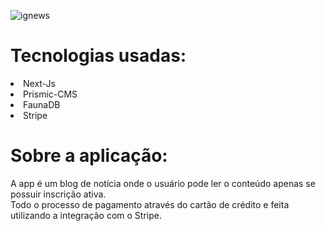 ![ignews](https://user-images.githubusercontent.com/55575751/146494005-f31a74e0-1ce1-4efb-be96-37a3fdf01dc1.gif)

<h1> Tecnologias usadas: </h1>

<li> Next-Js </li>
<li> Prismic-CMS </li>
<li> FaunaDB </li>
<li> Stripe </li>

<h1>Sobre a aplicação: </h1>

A app é um blog de notícia onde o usuário pode ler o conteúdo apenas se possuir inscrição ativa. <br/>
Todo o processo de pagamento através do cartão de crédito e feita utilizando a integração com o Stripe.
